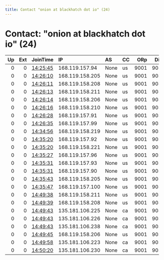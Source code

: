 ```yaml
---
title: Contact "onion at blackhatch dot io" (24)
---
```


# Contact: "onion at blackhatch dot io" (24)

|   Up |   Ext | JoinTime                                                                                            | IP              | AS   | CC   |   ORp |   Dirp | OS    | Version   | Nickname   |   eFamMembers |
|-----:|------:|:----------------------------------------------------------------------------------------------------|:----------------|:-----|:-----|------:|-------:|:------|:----------|:-----------|--------------:|
|    0 |     0 | [14:25:45](https://metrics.torproject.org/rs.html#details/DBA2BB962C40DCD7361FE5242899F593F7C98936) | 168.119.157.94  | None | us   |  9001 |   9030 | Linux | 0.4.4.5   | blackhath  |             1 |
|    0 |     0 | [14:26:10](https://metrics.torproject.org/rs.html#details/61604614E4C547B4CF0608BC17C9A464B50613E8) | 168.119.158.205 | None | us   |  9001 |   9030 | Linux | 0.4.4.5   | blackhath  |             1 |
|    0 |     0 | [14:26:11](https://metrics.torproject.org/rs.html#details/F5864CC1D995ADB1B7E61FE7037977EC718B3891) | 168.119.158.208 | None | us   |  9001 |   9030 | Linux | 0.4.4.5   | blackhath  |             1 |
|    0 |     0 | [14:26:13](https://metrics.torproject.org/rs.html#details/CFB89DFBB6871C264F0B23FF4333B2841B53DAF5) | 168.119.158.211 | None | us   |  9001 |   9030 | Linux | 0.4.4.5   | blackhath  |             1 |
|    0 |     0 | [14:26:14](https://metrics.torproject.org/rs.html#details/3B5EE7B87F4229B8833FCE78D0D24012F09EFD51) | 168.119.158.206 | None | us   |  9001 |   9030 | Linux | 0.4.4.5   | blackhath  |             1 |
|    0 |     0 | [14:26:16](https://metrics.torproject.org/rs.html#details/88078F3924BC245DB20EC7016A0505A2F9E667DD) | 168.119.158.210 | None | us   |  9001 |   9030 | Linux | 0.4.4.5   | blackhath  |             1 |
|    0 |     0 | [14:26:28](https://metrics.torproject.org/rs.html#details/D153C473CE510FE6EC0018E2CAF761557E797D2F) | 168.119.157.91  | None | us   |  9001 |   9030 | Linux | 0.4.4.5   | blackhath  |             1 |
|    0 |     0 | [14:26:35](https://metrics.torproject.org/rs.html#details/D4CECAAC3A0B5D5C7C1D559E31B74AD0E457E949) | 168.119.157.99  | None | us   |  9001 |   9030 | Linux | 0.4.4.5   | blackhath  |             1 |
|    0 |     0 | [14:34:56](https://metrics.torproject.org/rs.html#details/080A012256AFACA8D541FB043B89A79C45920249) | 168.119.158.219 | None | us   |  9001 |   9030 | Linux | 0.4.4.5   | blackhath  |             1 |
|    0 |     0 | [14:35:20](https://metrics.torproject.org/rs.html#details/2C2100EBC924C9B37A7821CDA08852B39DCF9E36) | 168.119.157.92  | None | us   |  9001 |   9030 | Linux | 0.4.4.5   | blackhath  |             1 |
|    0 |     0 | [14:35:20](https://metrics.torproject.org/rs.html#details/407D73E3659767E3BC3AA21062F9130BDAED9FED) | 168.119.158.221 | None | us   |  9001 |   9030 | Linux | 0.4.4.5   | blackhath  |             1 |
|    0 |     0 | [14:35:27](https://metrics.torproject.org/rs.html#details/D8452194238E1C1CFD84BE55898938867DD1D2A6) | 168.119.157.96  | None | us   |  9001 |   9030 | Linux | 0.4.4.5   | blackhath  |             1 |
|    0 |     0 | [14:35:31](https://metrics.torproject.org/rs.html#details/6857F2E4A53B97564DD66519B09678594DBB9AE9) | 168.119.157.93  | None | us   |  9001 |   9030 | Linux | 0.4.4.5   | blackhath  |             1 |
|    0 |     0 | [14:35:31](https://metrics.torproject.org/rs.html#details/6BD8D7960CF73B5A6398EA859FDDCCC87BBFE306) | 168.119.157.90  | None | us   |  9001 |   9030 | Linux | 0.4.4.5   | blackhath  |             1 |
|    0 |     0 | [14:35:43](https://metrics.torproject.org/rs.html#details/FA6BF214081FBC6A37F444272805EFA64F0B96B9) | 168.119.158.205 | None | us   |  9001 |   9030 | Linux | 0.4.4.5   | blackhath  |             1 |
|    0 |     0 | [14:35:47](https://metrics.torproject.org/rs.html#details/FCF09328CD70C73B1757A208C9DFBB846CDCA83C) | 168.119.157.100 | None | us   |  9001 |   9030 | Linux | 0.4.4.5   | blackhath  |             1 |
|    0 |     0 | [14:49:38](https://metrics.torproject.org/rs.html#details/58375016942C6CD4671222A833333B56B1EE90F6) | 168.119.158.211 | None | us   |  9001 |   9030 | Linux | 0.4.4.5   | blackhath  |             1 |
|    0 |     0 | [14:49:39](https://metrics.torproject.org/rs.html#details/28DBD2537F37DCF497EEC6637DE112CEEDE5DFFB) | 168.119.158.208 | None | us   |  9001 |   9030 | Linux | 0.4.4.5   | blackhath  |             1 |
|    0 |     0 | [14:49:43](https://metrics.torproject.org/rs.html#details/2CE5727A00DA6BE27CCDDAE5E3D2EE8669ACD6C2) | 135.181.106.225 | None | ca   |  9001 |   9030 | Linux | 0.4.4.5   | blackhath  |             1 |
|    0 |     0 | [14:49:43](https://metrics.torproject.org/rs.html#details/CA7C27AA3BAE5438273CCD7A8A28F5011264B62D) | 135.181.106.226 | None | ca   |  9001 |   9030 | Linux | 0.4.4.5   | blackhath  |             1 |
|    0 |     0 | [14:49:43](https://metrics.torproject.org/rs.html#details/DF62636BF71D6DB12F0C1EED7EEB1D36A6833645) | 135.181.106.238 | None | ca   |  9001 |   9030 | Linux | 0.4.4.5   | blackhath  |             1 |
|    0 |     0 | [14:49:45](https://metrics.torproject.org/rs.html#details/6BB1840BC9D31AE2F7560976E92FEA53021728F2) | 168.119.158.206 | None | us   |  9001 |   9030 | Linux | 0.4.4.5   | blackhath  |             1 |
|    0 |     0 | [14:49:58](https://metrics.torproject.org/rs.html#details/AB62FE3C790E07A6C48C22F274781047FCCC1EF9) | 135.181.106.223 | None | ca   |  9001 |   9030 | Linux | 0.4.4.5   | blackhath  |             1 |
|    0 |     0 | [14:50:20](https://metrics.torproject.org/rs.html#details/8C26B0B9B314646F3E4E4E0283F408A8F963D078) | 135.181.106.230 | None | ca   |  9001 |   9030 | Linux | 0.4.4.5   | blackhath  |             1 |
